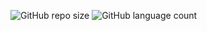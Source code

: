 ![GitHub repo size](https://img.shields.io/github/repo-size/srpavani/KotlinMultiPlataform?style=for-the-badge)
![GitHub language count](https://img.shields.io/github/languages/count/srpavani/KotlinMultiPlataform?style=for-the-badge)
